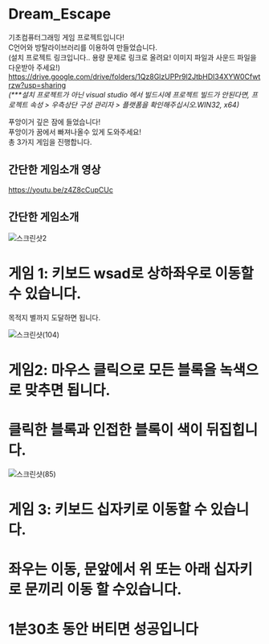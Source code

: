 # Dream_Escape
기초컴퓨터그래밍 게임 프로젝트입니다!  
C언어와 방탈라이브러리를 이용하여 만들었습니다.  
(설치 프로젝트 링크입니다.. 용량 문제로 링크로 올려요! 이미지 파일과 사운드 파일을 다운받아 주세요!)  
https://drive.google.com/drive/folders/1Qz8GlzUPPr9l2JtbHDI34XYW0Cfwtrzw?usp=sharing         
_(***설치 프로젝트가 아닌 visual studio 에서 빌드시에 프로젝트 빌드가 안된다면, 프로젝트 속성 > 우측상단 구성 관리자 > 플랫폼을 확인해주십시오.WIN32, x64)_  

푸앙이거 깊은 잠에 들었습니다!  
푸앙이가 꿈에서 빠져나올수 있게 도와주세요!  
총 3가지 게임을 진행합니다.

## 간단한 게임소개 영상

https://youtu.be/z4Z8cCupCUc           



## 간단한 게임소개 
   



![스크린샷2](https://user-images.githubusercontent.com/81098888/119979071-678b3080-bff5-11eb-92ce-3a70902ad81b.png)
# 게임 1: 키보드 wsad로 상하좌우로 이동할 수 있습니다.   
목적지 별까지 도달하면 됩니다.  

![스크린샷(104)](https://user-images.githubusercontent.com/81098888/121002309-2a7a2780-c7c7-11eb-853c-00f4fd90f5a4.png)  
# 게임2: 마우스 클릭으로 모든 블록을 녹색으로 맞추면 됩니다.  
# 클릭한 블록과 인접한 블록이 색이 뒤집힙니다.
![스크린샷(85)](https://user-images.githubusercontent.com/81098888/119534272-af297680-bdc1-11eb-8779-c2c399a1add4.png)

# 게임 3: 키보드 십자키로 이동할 수 있습니다.  
# 좌우는 이동, 문앞에서 위 또는 아래 십자키로 문끼리 이동 할 수있습니다.  
# 1분30초 동안 버티면 성공입니다
